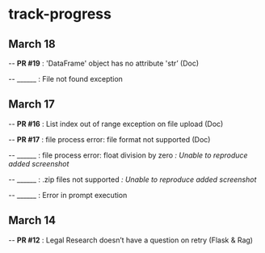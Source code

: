 # track-progress

## March 18

-- **PR #19** : 'DataFrame' object has no attribute 'str’ (Doc)

-- ______ : File not found exception

## March 17

-- **PR #16** : List index out of range exception on file upload (Doc)

-- **PR #17** : file process error: file format not supported (Doc)

-- ______ : file process error: float division by zero _: Unable to reproduce added screenshot_

-- ______ : .zip files not supported _: Unable to reproduce added screenshot_

-- ______ : Error in prompt execution

## March 14

-- **PR #12** : Legal Research doesn’t have a question on retry (Flask & Rag)
